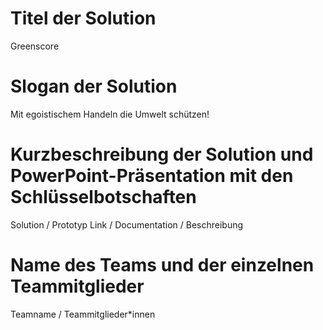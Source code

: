 # Titel der Solution

Greenscore

# Slogan der Solution

Mit egoistischem Handeln die Umwelt schützen!

# Kurzbeschreibung der Solution und PowerPoint-Präsentation mit den Schlüsselbotschaften

Solution / Prototyp Link / Documentation / Beschreibung

# Name des Teams und der einzelnen Teammitglieder

Teamname / Teammitglieder*innen

